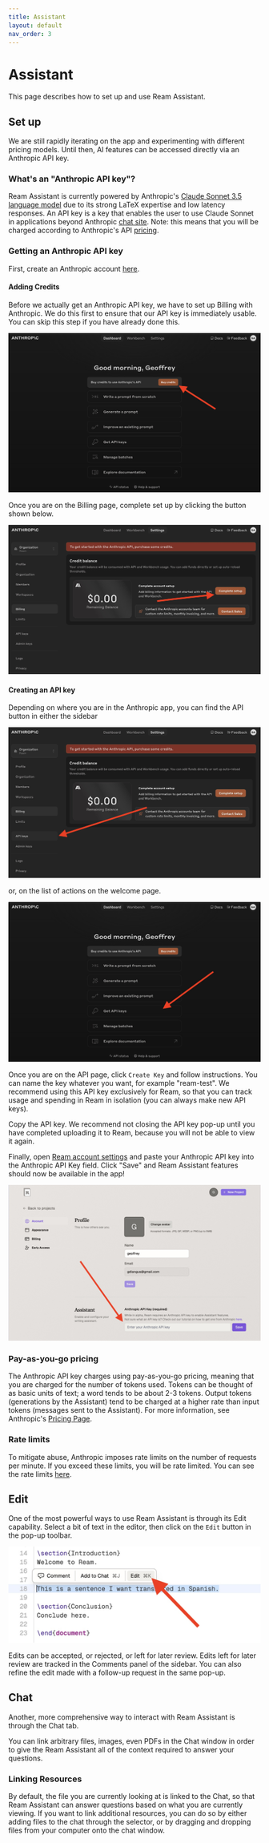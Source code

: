 ```yaml
---
title: Assistant
layout: default
nav_order: 3
---
```


# Assistant

This page describes how to set up and use Ream Assistant.

## Set up

We are still rapidly iterating on the app and experimenting with different pricing models. Until then, AI features can be accessed directly via an Anthropic API key.

### What's an "Anthropic API key"?

Ream Assistant is currently powered by Anthropic's <a href="https://www.anthropic.com/claude" target="_blank">Claude Sonnet 3.5 language model</a> due to its strong LaTeX expertise and low latency responses. An API key is a key that enables the user to use Claude Sonnet in applications beyond Anthropic <a href="https://claude.ai/" target="_blank">chat site</a>. Note: this means that you will be charged according to Anthropic's API <a href="https://www.anthropic.com/pricing" target="_blank">pricing</a>.

### Getting an Anthropic API key

First, create an Anthropic account <a href="https://console.anthropic.com/login" target="_blank">here</a>. 

#### Adding Credits

Before we actually get an Anthropic API key, we have to set up Billing with Anthropic. We do this first to ensure that our API key is immediately usable. You can skip this step if you have already done this.

![Anthropic welcome](anthropic-welcome.jpeg) 

Once you are on the Billing page, complete set up by clicking the button shown below.

![Anthropic billing setup](anthropic-billing-setup.jpeg)

#### Creating an API key

Depending on where you are in the Anthropic app, you can find the API button in either the sidebar

![Anthropic API button in sidebar](anthropic-api-button-sidebar.jpeg) 

or, on the list of actions on the welcome page.

![Anthropic API button in welcome](anthropic-api-button-welcome.jpeg)

Once you are on the API page, click `Create Key` and follow instructions. You can name the key whatever you want, for example "ream-test". We recommend using this API key exclusively for Ream, so that you can track usage and spending in Ream in isolation (you can always make new API keys).

Copy the API key. We recommend not closing the API key pop-up until you have completed uploading it to Ream, because you will not be able to view it again.

Finally, open <a href="https://app.tryream.com/settings/account" target="_blank">Ream account settings</a> and paste your Anthropic API key into the Anthropic API Key field. Click "Save" and Ream Assistant features should now be available in the app!

![Ream Anthropic settings](ream-anthropic.jpeg)

### Pay-as-you-go pricing

The Anthropic API key charges using pay-as-you-go pricing, meaning that you are charged for the number of tokens used.
Tokens can be thought of as basic units of text; a word tends to be about 2-3 tokens. Output tokens (generations by the Assistant) tend to be charged at a higher rate than input tokens (messages sent to the Assistant). For more information, see Anthropic's <a href="https://www.anthropic.com/pricing#anthropic-api" target="_blank">Pricing Page</a>.

### Rate limits

To mitigate abuse, Anthropic imposes rate limits on the number of requests per minute. If you exceed these limits, you will be rate limited. You can see the rate limits <a href="https://console.anthropic.com/settings/limits" target="_blank">here</a>.

## Edit

One of the most powerful ways to use Ream Assistant is through its Edit capability. Select a bit of text in the editor, then click on the `Edit` button in the pop-up toolbar.

![assistant edit](assistant-edit.jpeg)

Edits can be accepted, or rejected, or left for later review. Edits left for later review are tracked in the Comments panel of the sidebar. You can also refine the edit made with a follow-up request in the same pop-up.

## Chat

Another, more comprehensive way to interact with Ream Assistant is through the Chat tab.

You can link arbitrary files, images, even PDFs in the Chat window in order to give the Ream Assistant all of the context required to answer your questions.

### Linking Resources

By default, the file you are currently looking at is linked to the Chat, so that Ream Assistant can answer questions based on what you are currently viewing. If you want to link additional resources, you can do so by either adding files to the chat through the selector, or by dragging and dropping files from your computer onto the chat window.


